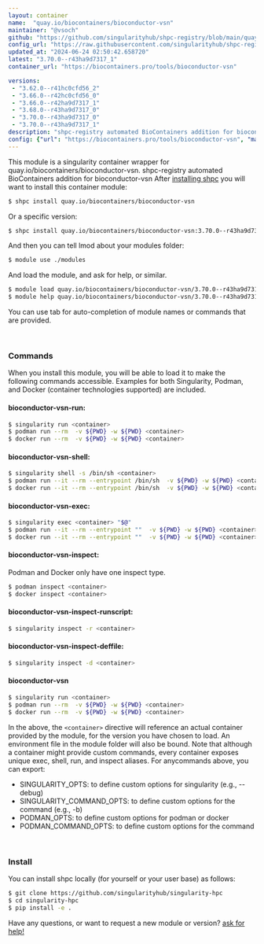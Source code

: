 ```yaml
---
layout: container
name:  "quay.io/biocontainers/bioconductor-vsn"
maintainer: "@vsoch"
github: "https://github.com/singularityhub/shpc-registry/blob/main/quay.io/biocontainers/bioconductor-vsn/container.yaml"
config_url: "https://raw.githubusercontent.com/singularityhub/shpc-registry/main/quay.io/biocontainers/bioconductor-vsn/container.yaml"
updated_at: "2024-06-24 02:50:42.658720"
latest: "3.70.0--r43ha9d7317_1"
container_url: "https://biocontainers.pro/tools/bioconductor-vsn"

versions:
 - "3.62.0--r41hc0cfd56_2"
 - "3.66.0--r42hc0cfd56_0"
 - "3.66.0--r42ha9d7317_1"
 - "3.68.0--r43ha9d7317_0"
 - "3.70.0--r43ha9d7317_0"
 - "3.70.0--r43ha9d7317_1"
description: "shpc-registry automated BioContainers addition for bioconductor-vsn"
config: {"url": "https://biocontainers.pro/tools/bioconductor-vsn", "maintainer": "@vsoch", "description": "shpc-registry automated BioContainers addition for bioconductor-vsn", "latest": {"3.70.0--r43ha9d7317_1": "sha256:1a05247afd1e5504c20a3359a3b5261777445e307540366977a7acbc2f820f9c"}, "tags": {"3.62.0--r41hc0cfd56_2": "sha256:1b3f69b340b2b1b24aee329204bfadf740f27a70ebfb3777808136b9e4fb2adb", "3.66.0--r42hc0cfd56_0": "sha256:a4b32f949c74c4bdd85e9f7ac43e9abde1114ce474173437ea15232dcd1ef50c", "3.66.0--r42ha9d7317_1": "sha256:996205f5a822e6c59bc74effa9600c22678b4c4cb34c9eb42bb3906bf94f75a5", "3.68.0--r43ha9d7317_0": "sha256:092b864ced2ab848604426bf516a51a403a112df70e52606a8bcabe81ce2ed97", "3.70.0--r43ha9d7317_0": "sha256:b09186931094080eb1c42d661f6e10480ca8b19203050561ee25d9d33e25d48a", "3.70.0--r43ha9d7317_1": "sha256:1a05247afd1e5504c20a3359a3b5261777445e307540366977a7acbc2f820f9c"}, "docker": "quay.io/biocontainers/bioconductor-vsn"}
---
```


This module is a singularity container wrapper for quay.io/biocontainers/bioconductor-vsn.
shpc-registry automated BioContainers addition for bioconductor-vsn
After [installing shpc](#install) you will want to install this container module:


```bash
$ shpc install quay.io/biocontainers/bioconductor-vsn
```

Or a specific version:

```bash
$ shpc install quay.io/biocontainers/bioconductor-vsn:3.70.0--r43ha9d7317_1
```

And then you can tell lmod about your modules folder:

```bash
$ module use ./modules
```

And load the module, and ask for help, or similar.

```bash
$ module load quay.io/biocontainers/bioconductor-vsn/3.70.0--r43ha9d7317_1
$ module help quay.io/biocontainers/bioconductor-vsn/3.70.0--r43ha9d7317_1
```

You can use tab for auto-completion of module names or commands that are provided.

<br>

### Commands

When you install this module, you will be able to load it to make the following commands accessible.
Examples for both Singularity, Podman, and Docker (container technologies supported) are included.

#### bioconductor-vsn-run:

```bash
$ singularity run <container>
$ podman run --rm  -v ${PWD} -w ${PWD} <container>
$ docker run --rm  -v ${PWD} -w ${PWD} <container>
```

#### bioconductor-vsn-shell:

```bash
$ singularity shell -s /bin/sh <container>
$ podman run --it --rm --entrypoint /bin/sh  -v ${PWD} -w ${PWD} <container>
$ docker run --it --rm --entrypoint /bin/sh  -v ${PWD} -w ${PWD} <container>
```

#### bioconductor-vsn-exec:

```bash
$ singularity exec <container> "$@"
$ podman run --it --rm --entrypoint ""  -v ${PWD} -w ${PWD} <container> "$@"
$ docker run --it --rm --entrypoint ""  -v ${PWD} -w ${PWD} <container> "$@"
```

#### bioconductor-vsn-inspect:

Podman and Docker only have one inspect type.

```bash
$ podman inspect <container>
$ docker inspect <container>
```

#### bioconductor-vsn-inspect-runscript:

```bash
$ singularity inspect -r <container>
```

#### bioconductor-vsn-inspect-deffile:

```bash
$ singularity inspect -d <container>
```



#### bioconductor-vsn

```bash
$ singularity run <container>
$ podman run --rm  -v ${PWD} -w ${PWD} <container>
$ docker run --rm  -v ${PWD} -w ${PWD} <container>
```


In the above, the `<container>` directive will reference an actual container provided
by the module, for the version you have chosen to load. An environment file in the
module folder will also be bound. Note that although a container
might provide custom commands, every container exposes unique exec, shell, run, and
inspect aliases. For anycommands above, you can export:

 - SINGULARITY_OPTS: to define custom options for singularity (e.g., --debug)
 - SINGULARITY_COMMAND_OPTS: to define custom options for the command (e.g., -b)
 - PODMAN_OPTS: to define custom options for podman or docker
 - PODMAN_COMMAND_OPTS: to define custom options for the command

<br>

### Install

You can install shpc locally (for yourself or your user base) as follows:

```bash
$ git clone https://github.com/singularityhub/singularity-hpc
$ cd singularity-hpc
$ pip install -e .
```

Have any questions, or want to request a new module or version? [ask for help!](https://github.com/singularityhub/singularity-hpc/issues)